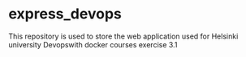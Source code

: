 # express_devops
This repository is used to store the web application used for Helsinki university Devopswith docker courses exercise 3.1
